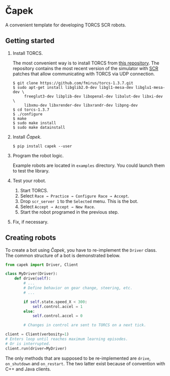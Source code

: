 # Čapek

A convenient template for developing TORCS SCR robots.

## Getting started

1. Install TORCS.

   The most convenient way is to install TORCS from [this repository](https://github.com/fmirus/torcs-1.3.7).
   The repository contains the most recent version of the simulator with [SCR](https://arxiv.org/pdf/1304.1672.pdf) 
   patches that allow communicating with TORCS via UDP connection.
   
   ```
   $ git clone https://github.com/fmirus/torcs-1.3.7.git
   $ sudo apt-get install libglib2.0-dev libgl1-mesa-dev libglu1-mesa-dev \
        freeglut3-dev libplib-dev libopenal-dev libalut-dev libxi-dev \ 
        libxmu-dev libxrender-dev libxrandr-dev libpng-dev
   $ cd torcs-1.3.7
   $ ./configure
   $ make
   $ sudo make install
   $ sudo make datainstall
   ```

2. Install _Čapek_.

   ```
   $ pip install capek --user
   ```
   
3. Program the robot logic.

   Example robots are located in `examples` directory.
   You could launch them to test the library. 

4. Test your robot.

   1. Start TORCS.
   2. Select `Race → Practice → Configure Race → Accept`.
   3. Drop `scr_server 1` to the `Selected` menu.
      This is the bot.
   4. Select `Accept → Accept → New Race`.
   5. Start the robot programed in the previous step.
   
5. Fix, if necessary.

## Creating robots

To create a bot using _Čapek_, you have to re-implement the `Driver` class.
The common structure of a bot is demonstrated below.

```python
from capek import Driver, Client

class MyDriver(Driver):
    def drive(self):
        # ...
        # Define behavior on gear change, steering, etc.
        # ...

        if self.state.speed_X < 300:
            self.control.accel = 1  
        else:
            self.control.accel = 0

        # Changes in control are sent to TORCS on a next tick.

client = Client(verbosity=1)
# Enters loop until reaches maximum learning episodes.
# Or is interrupted.
client.run(driver=MyDriver)
```

The only methods that are supposed to be re-implemented are `drive`, `on_shutdown` and `on_restart`.
The two latter exist because of convention with C++ and Java clients.
